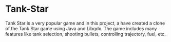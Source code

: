 # Tank-Star
Tank Star is a very popular game and in this project, a have created a clone of the Tank Star game using Java and Libgdx. The game includes many features like tank selection, shooting bullets, controlling trajectory, fuel, etc.
